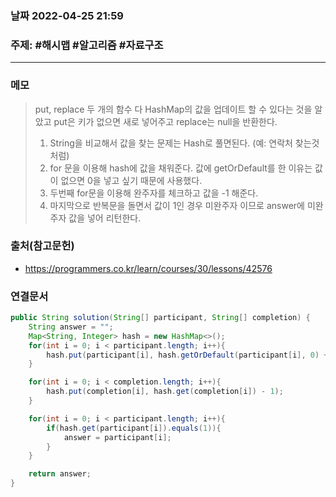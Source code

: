 ### 날짜  2022-04-25 21:59
### 주제: #해시맵 #알고리즘 #자료구조 
---
### 메모
> put, replace 두 개의 함수 다 HashMap의 값을 업데이트 할 수 있다는 것을 알았고 put은 키가 없으면 새로 넣어주고 replace는 null을 반환한다. 
> 1. String을 비교해서 값을 찾는 문제는 Hash로 풀면된다. (예: 연락처 찾는것 처럼)
> 2. for 문을 이용해 hash에 값을 채워준다. 값에 getOrDefault를 한 이유는 값이 없으면 0을 넣고 싶기 때문에 사용했다.
> 3. 두번째 for문을 이용해 완주자를 체크하고 값을 -1 해준다.
> 4. 마지막으로 반복문을 돌면서 값이 1인 경우 미완주자 이므로 answer에 미완주자 값을 넣어 리턴한다.
### 출처(참고문헌)
- https://programmers.co.kr/learn/courses/30/lessons/42576
### 연결문서


```java
public String solution(String[] participant, String[] completion) {
	String answer = "";
	Map<String, Integer> hash = new HashMap<>();
	for(int i = 0; i < participant.length; i++){
		hash.put(participant[i], hash.getOrDefault(participant[i], 0) + 1);
	}

	for(int i = 0; i < completion.length; i++){
		hash.put(completion[i], hash.get(completion[i]) - 1);
	}

	for(int i = 0; i < participant.length; i++){
		if(hash.get(participant[i]).equals(1)){
			answer = participant[i];
		}
	}

	return answer;
}
```